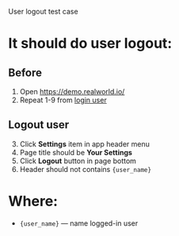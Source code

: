 User logout test case

# It should do user logout:

## Before
1. Open https://demo.realworld.io/
2. Repeat 1-9 from [login user](login_user.md)

## Logout user
3. Click **Settings** item in app header menu
4. Page title should be **Your Settings**
5. Click **Logout** button in page bottom
6. Header should not contains `{user_name}`

# Where:
* `{user_name}` — name logged-in user